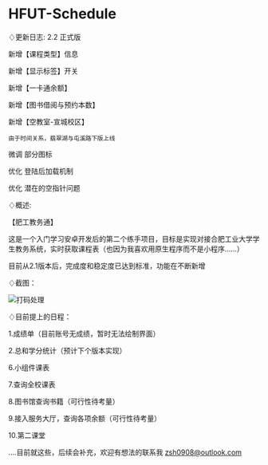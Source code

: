 # HFUT-Schedule

♢更新日志: 2.2 正式版

新增【课程类型】信息

新增【显示标签】开关

新增【一卡通余额】

新增【图书借阅与预约本数】

新增【空教室-宣城校区】

    由于时间关系，翡翠湖与屯溪路下版上线

微调  部分图标

优化  登陆后加载机制

优化  潜在的空指针问题

♢概述:

【肥工教务通】

这是一个入门学习安卓开发后的第二个练手项目，目标是实现对接合肥工业大学学生教务系统，实时获取课程表（也因为我喜欢用原生程序而不是小程序……）

目前从2.1版本后，完成度和稳定度已达到标准，功能在不断新增

♢截图：

![打码处理](https://github.com/Chiu-xaH/HFUT-Schedule/assets/116127902/6194f6bc-e4a8-4300-b983-6c99d0456aca)

♢目前提上的日程：

1.成绩单（目前账号无成绩，暂时无法绘制界面）

2.总和学分统计（预计下个版本实现）

6.小组件课表

7.查询全校课表

8.图书馆查询书籍（可行性待考量）

9.接入服务大厅，查询各项余额（可行性待考量）

10.第二课堂

....目前就这些，后续会补充，欢迎有想法的联系我 zsh0908@outlook.com


